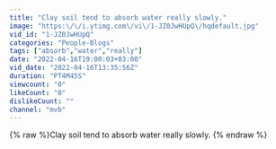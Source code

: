 ```yaml
---
title: "Clay soil tend to absorb water really slowly."
image: "https:\/\/i.ytimg.com\/vi\/1-JZ0JwHUpQ\/hqdefault.jpg"
vid_id: "1-JZ0JwHUpQ"
categories: "People-Blogs"
tags: ["absorb","water","really"]
date: "2022-04-16T19:00:03+03:00"
vid_date: "2022-04-16T13:35:56Z"
duration: "PT4M45S"
viewcount: "0"
likeCount: "0"
dislikeCount: ""
channel: "mvb"
---
```

{% raw %}Clay soil tend to absorb water really slowly. {% endraw %}
